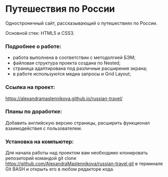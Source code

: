 # Путешествия по России

Одностроничный сайт, рассказывающий о путешествиях по России. 

Основной стек: HTML5 и CSS3.

### Подробнее о работе:

* работа выполнена в соответствии с методолгией БЭМ;
* файловая структура проекта создана по Nested;
* cтраница адаптирована под различные расширения экрана;
* в работе используются медиа запросы и Grid Layout;

### Cсылка на проект:
https://alexandramaslennikova.github.io/russian-travel/

### Планы по доработке: 
Добавить английскую версию страницы, расширить функционал взаимодействия с пользователем. 

### Установка на компьютер: 
Для начала работы над проектом вам необходимо клонировать репозиторий командой 
git clone https://github.com/AlexandraMaslennikova/russian-travel.git в терминале Git BASH и открыть его в любом редакторе кода.


